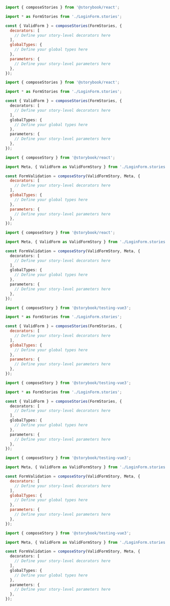```js filename="Form.test.js|jsx" renderer="react" language="js" tabTitle="compose-stories"
import { composeStories } from '@storybook/react';

import * as FormStories from './LoginForm.stories';

const { ValidForm } = composeStories(FormStories, {
  decorators: [
    // Define your story-level decorators here
  ],
  globalTypes: {
    // Define your global types here
  },
  parameters: {
    // Define your story-level parameters here
  },
});
```

```ts filename="Form.test.ts|tsx" renderer="react" language="ts" tabTitle="compose-stories"
import { composeStories } from '@storybook/react';

import * as FormStories from './LoginForm.stories';

const { ValidForm } = composeStories(FormStories, {
  decorators: [
    // Define your story-level decorators here
  ],
  globalTypes: {
    // Define your global types here
  },
  parameters: {
    // Define your story-level parameters here
  },
});
```

```js filename="Form.test.js|jsx" renderer="react" language="js" tabTitle="compose-story"
import { composeStory } from '@storybook/react';

import Meta, { ValidForm as ValidFormStory } from './LoginForm.stories';

const FormValidation = composeStory(ValidFormStory, Meta, {
  decorators: [
    // Define your story-level decorators here
  ],
  globalTypes: {
    // Define your global types here
  },
  parameters: {
    // Define your story-level parameters here
  },
});
```

```ts filename="Form.test.ts|tsx" renderer="react" language="ts" tabTitle="compose-story"
import { composeStory } from '@storybook/react';

import Meta, { ValidForm as ValidFormStory } from './LoginForm.stories';

const FormValidation = composeStory(ValidFormStory, Meta, {
  decorators: [
    // Define your story-level decorators here
  ],
  globalTypes: {
    // Define your global types here
  },
  parameters: {
    // Define your story-level parameters here
  },
});
```

```js filename="tests/Form.test.js" renderer="vue" language="js" tabTitle="compose-stories"
import { composeStory } from '@storybook/testing-vue3';

import * as FormStories from './LoginForm.stories';

const { ValidForm } = composeStories(FormStories, {
  decorators: [
    // Define your story-level decorators here
  ],
  globalTypes: {
    // Define your global types here
  },
  parameters: {
    // Define your story-level parameters here
  },
});
```

```ts filename="tests/Form.test.ts" renderer="vue" language="ts" tabTitle="compose-stories"
import { composeStory } from '@storybook/testing-vue3';

import * as FormStories from './LoginForm.stories';

const { ValidForm } = composeStories(FormStories, {
  decorators: [
    // Define your story-level decorators here
  ],
  globalTypes: {
    // Define your global types here
  },
  parameters: {
    // Define your story-level parameters here
  },
});
```

```js filename="tests/Form.test.js" renderer="vue" language="js" tabTitle="compose-story"
import { composeStory } from '@storybook/testing-vue3';

import Meta, { ValidForm as ValidFormStory } from './LoginForm.stories';

const FormValidation = composeStory(ValidFormStory, Meta, {
  decorators: [
    // Define your story-level decorators here
  ],
  globalTypes: {
    // Define your global types here
  },
  parameters: {
    // Define your story-level parameters here
  },
});
```

```ts filename="tests/Form.test.ts" renderer="vue" language="ts" tabTitle="compose-story"
import { composeStory } from '@storybook/testing-vue3';

import Meta, { ValidForm as ValidFormStory } from './LoginForm.stories';

const FormValidation = composeStory(ValidFormStory, Meta, {
  decorators: [
    // Define your story-level decorators here
  ],
  globalTypes: {
    // Define your global types here
  },
  parameters: {
    // Define your story-level parameters here
  },
});
```
